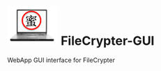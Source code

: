 # <img src="https://github.com/maxng07/filecrypter-gui/blob/master/avatar-pcmi.png"> FileCrypter-GUI
WebApp GUI interface for FileCrypter
